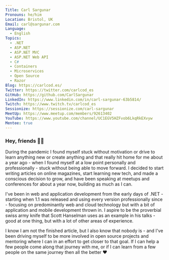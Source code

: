 ```yaml
---
Title: Carl Sargunar
Pronouns: he/him
Location: Bristol, UK
Email: carl@sargunar.com
Language:
  - English
Topics:
  - .NET
  - ASP.NET
  - ASP.NET MVC
  - ASP.NET Web API
  - C#
  - Containers
  - Microservices
  - Open Source
  - Razor
Blog: https://carlcod.es/
Twitter: https://twitter.com/carlcod_es
GitHub: https://github.com/CarlSargunar
LinkedIn: https://www.linkedin.com/in/carl-sargunar-63b5814/
Twitch: https://www.twitch.tv/carlcod_es
Sessionize: https://sessionize.com/carl-sargunar
MeetUp: https://www.meetup.com/members/92613402
YouTube: https://www.youtube.com/channel/UC1EGV5HZFvob6LkqRkEXvyw
Mentee: true
---
```

### Hey, friends 👋🙂

During the pandemic I found myself stuck without motivation or drive to learn anything new or create anything and that really hit home for me about a year ago - when I found myself at a low point personally and professionally - stuck without being able to move forward. I decided to start writing articles on online magazines, start learning new tech, and made a conscious decision to grow, and have been speaking at meetups and conferences for about a year now, building as much as I can. 

I've been in web and application development from the early days of .NET - starting when 1.1 was released and using every version professionally since - focusing on predominantly web and cloud technology but with a bit of application and mobile development thrown in. I aspire to be the proverbial swiss army knife that Scott Hanselman uses as an example in his talks - good at one thing, but with a lot of other areas of experience. 

I know I am not the finished article, but I also know that nobody is - and I've been driving myself to be more involved in open source projects and mentoring where I can in an effort to get closer to that goal. If I can help a few people come along that journey with me, or if I can learn from a few people on the same journey then all the better ❤
